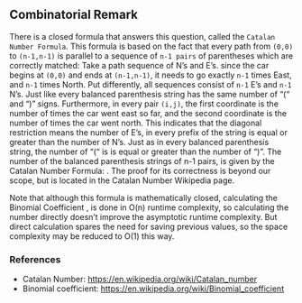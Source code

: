 ## Combinatorial Remark

There is a closed formula that answers this question, called the `Catalan Number Formula`. 
This formula is based on the fact that every path from `(0,0)` to `(n-1,n-1)` is parallel 
to a sequence of `n-1 pairs` of parentheses which are correctly matched: Take a path 
sequence of N’s and E’s. since the car begins at `(0,0)` and ends at `(n-1,n-1)`, it needs to 
go exactly `n-1` times East, and `n-1` times North. Put differently, all sequences consist 
of `n-1` E’s and `n-1` N’s. Just like every balanced parenthesis string has the same number 
of “(“ and “)” signs. Furthermore, in every pair `(i,j)`, the first coordinate is the number 
of times the car went east so far, and the second coordinate is the number of times the car 
went north. This indicates that the diagonal restriction means the number of E’s, in every 
prefix of the string is equal or greater than the number of N’s. Just as in every balanced 
parenthesis string, the number of “(“ is is equal or greater than the number of “)”. The number 
of the balanced parenthesis strings of n-1 pairs, is given by the Catalan Number Formula: . 
The proof for its correctness is beyond our scope, but is located in the Catalan Number Wikipedia page.

Note that although this formula is mathematically closed, calculating the Binomial Coefficient , 
is done in O(n) runtime complexity, so calculating the number directly doesn’t improve the asymptotic 
runtime complexity. But direct calculation spares the need for saving previous values, so the space 
complexity may be reduced to O(1) this way.

### References

- Catalan Number: https://en.wikipedia.org/wiki/Catalan_number
- Binomial coefficient: https://en.wikipedia.org/wiki/Binomial_coefficient